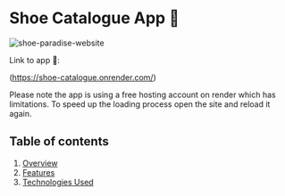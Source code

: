 # Shoe Catalogue App 👞

![shoe-paradise-website](https://github.com/Horizyn77/shoe-catalogue/assets/116552523/6f309c2e-8b13-45f2-a5d7-3ab56ee214ee)

Link to app 🔗:  

(https://shoe-catalogue.onrender.com/)

Please note the app is using a free hosting account on render which has limitations. To speed up the loading process open the site and reload it again.

## Table of contents

1. [Overview](#overview)
2. [Features](#features)
3. [Technologies Used](#technologies-used)
